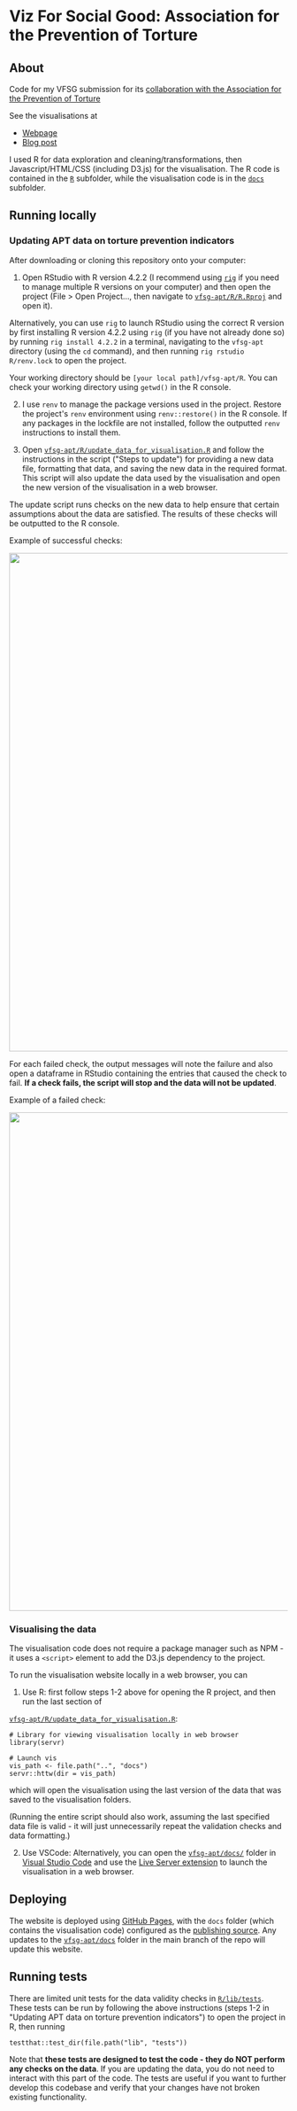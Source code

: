 # Viz For Social Good: Association for the Prevention of Torture

## About 

Code for my VFSG submission for its [collaboration with the Association for the Prevention of Torture](https://www.vizforsocialgood.com/join-a-project/2024/7/26/apt)

See the visualisations at
- [Webpage](https://www.gmschroeder.com/vfsg-apt/)
- [Blog post](https://www.gmschroeder.com/data_vis/vfsg-apt-blog/)

I used R for data exploration and cleaning/transformations, then Javascript/HTML/CSS (including D3.js) for the visualisation. The R code is contained in the [`R`](R/) subfolder, while the visualisation code is in the [`docs`](docs/) subfolder.

## Running locally

### Updating APT data on torture prevention indicators

After downloading or cloning this repository onto your computer:

1) Open RStudio with R version 4.2.2 (I recommend using [`rig`](https://github.com/r-lib/rig) if you need to manage multiple R versions on your computer) and then open the project (File > Open Project..., then navigate to [`vfsg-apt/R/R.Rproj`](R/R.Rproj) and open it).

Alternatively, you can use `rig` to launch RStudio using the correct R version by first installing R version 4.2.2 using `rig` (if you have not already done so) by running `rig install 4.2.2` in a terminal, navigating to the `vfsg-apt` directory (using the `cd` command), and then running `rig rstudio R/renv.lock` to open the project.

Your working directory should be `[your local path]/vfsg-apt/R`. You can check your working directory using `getwd()` in the R console.

2) I use `renv` to manage the package versions used in the project. Restore the project's `renv` environment using `renv::restore()` in the R console. If any packages in the lockfile are not installed, follow the outputted `renv` instructions to install them.

3) Open [`vfsg-apt/R/update_data_for_visualisation.R`](R/update_data_for_visualisation.R) and follow the instructions in the script ("Steps to update") for providing a new data file, formatting that data, and saving the new data in the required format. This script will also update the data used by the visualisation and open the new version of the visualisation in a web browser. 

The update script runs checks on the new data to help ensure that certain assumptions about the data are satisfied. The results of these checks will be outputted to the R console. 

Example of successful checks:

<img src = "readme_images/example_checks_pass" width="900">

For each failed check, the output messages will note the failure and also open a dataframe in RStudio containing the entries that caused the check to fail. **If a check fails, the script will stop and the data will not be updated**.

Example of a failed check: 

<img src = "readme_images/example_checks_fail" width="900">


### Visualising the data

The visualisation code does not require a package manager such as NPM - it uses a `<script>` element to add the D3.js dependency to the project.

To run the visualisation website locally in a web browser, you can 

1) Use R: first follow steps 1-2 above for opening the R project, and then run the last section of

[`vfsg-apt/R/update_data_for_visualisation.R`](R/update_data_for_visualisation.R):

```
# Library for viewing visualisation locally in web browser 
library(servr)

# Launch vis
vis_path <- file.path("..", "docs")
servr::httw(dir = vis_path)
```

which will open the visualisation using the last version of the data that was saved to the visualisation folders.

(Running the entire script should also work, assuming the last specified data file is valid - it will just unnecessarily repeat the validation checks and data formatting.)

2) Use VSCode: Alternatively, you can open the [`vfsg-apt/docs/`](docs/) folder in [Visual Studio Code](https://code.visualstudio.com/) and use the [Live Server extension](https://marketplace.visualstudio.com/items?itemName=ritwickdey.LiveServer) to launch the visualisation in a web browser.


## Deploying

The website is deployed using [GitHub Pages](https://docs.github.com/en/pages), with the `docs` folder (which contains the visualisation code) configured as the [publishing source](https://docs.github.com/en/pages/getting-started-with-github-pages/configuring-a-publishing-source-for-your-github-pages-site). Any updates to the [`vfsg-apt/docs`](docs/) folder in the main branch of the repo will update this website.


## Running tests

There are limited unit tests for the data validity checks in [`R/lib/tests`](R/lib/tests). These tests can be run by following the above instructions (steps 1-2 in "Updating APT data on torture prevention indicators") to open the project in R, then running 

```
testthat::test_dir(file.path("lib", "tests"))
```

Note that **these tests are designed to test the code - they do NOT perform any checks on the data**. If you are updating the data, you do not need to interact with this part of the code. The tests are useful if you want to further develop this codebase and verify that your changes have not broken existing functionality.
